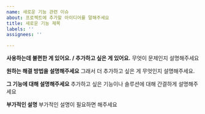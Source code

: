 ```yaml
---
name: 새로운 기능 관련 이슈
about: 프로젝트에 추가할 아이디어를 말해주세요
title: 새로운 기능 제목
labels: ''
assignees: ''

---
```


**사용하는데 불편한 게 있어요. / 추가하고 싶은 게 있어요.**
무엇이 문제인지 설명해주세요

**원하는 해결 방법을 설명해주세요**
그래서 더 추가하고 싶은 게 무엇인지 설명해주세요.

**그 기능에 대해 설명해주세요**
추가하고 싶은 기능이나 솔루션에 대해 간결하게 설명해주세요

**부가적인 설명**
부가적인 설명이 필요하면 해주세요
